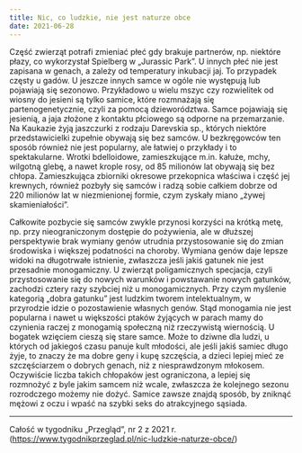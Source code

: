 ```yaml
---
title: Nic, co ludzkie, nie jest naturze obce
date: 2021-06-28
---
```

Część zwierząt potrafi zmieniać płeć gdy brakuje partnerów, np. niektóre płazy, co wykorzystał Spielberg w „Jurassic Park”. U innych płeć nie jest zapisana w genach, a zależy od temperatury inkubacji jaj. To przypadek częsty u gadów. U jeszcze innych samce w ogóle nie występują lub pojawiają się sezonowo. Przykładowo u wielu mszyc czy rozwielitek od wiosny do jesieni są tylko samice, które rozmnażają się partenogenetycznie, czyli za pomocą dzieworództwa. Samce pojawiają się jesienią, a jaja złożone z kontaktu płciowego są odporne na przemarzanie. Na Kaukazie żyją jaszczurki z rodzaju Darevskia sp., których niektóre przedstawicielki zupełnie obywają się bez samców. U bezkręgowców ten sposób również nie jest popularny, ale łatwiej o przykłady i to spektakularne. Wrotki bdelloidowe, zamieszkujące m.in. kałuże, mchy, wilgotną glebę, a nawet krople rosy, od 85 milionów lat obywają się bez chłopa. Zamieszkująca zbiorniki okresowe przekopnica właściwa i część jej krewnych, również pozbyły się samców i radzą sobie całkiem dobrze od 220 milionów lat w niezmienionej formie, czym zyskały miano „żywej skamieniałości”.

Całkowite pozbycie się samców zwykle przynosi korzyści na krótką metę, np. przy nieograniczonym dostępie do pożywienia, ale w dłuższej perspektywie brak wymiany genów utrudnia przystosowanie się do zmian środowiska i większej podatności na choroby. Wymiana genów daje lepsze widoki na długotrwałe istnienie, zwłaszcza jeśli jakiś gatunek nie jest przesadnie monogamiczny. U zwierząt poligamicznych specjacja, czyli przystosowanie się do nowych warunków i powstawanie nowych gatunków, zachodzi cztery razy szybciej niż u monogamicznych. Przy czym myślenie kategorią „dobra gatunku” jest ludzkim tworem intelektualnym, w przyrodzie idzie o pozostawienie własnych genów. Stąd monogamia nie jest popularna i nawet u większości ptaków żyjących w parach mamy do czynienia raczej z monogamią społeczną niż rzeczywistą wiernością. U bogatek wzięciem cieszą się stare samce. Może to dziwne dla ludzi, u których od jakiegoś czasu panuje kult młodości, ale jeśli jakiś samiec długo żyje, to znaczy że ma dobre geny i kupę szczęścia, a dzieci lepiej mieć ze szczęściarzem o dobrych genach, niż z niesprawdzonym młokosem. Oczywiście liczba takich chłopaków jest ograniczona, a lepiej się rozmnożyć z byle jakim samcem niż wcale, zwłaszcza że kolejnego sezonu rozrodczego możemy nie dożyć. Samice zawsze znajdą sposób, by zniknąć mężowi z oczu i wpaść na szybki seks do atrakcyjnego sąsiada.

***

Całość w tygodniku „Przegląd”, nr 2 z 2021 r. (<https://www.tygodnikprzeglad.pl/nic-ludzkie-naturze-obce/>)